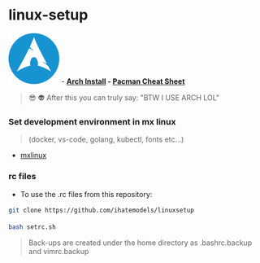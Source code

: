 # linux-setup


<img src="./arch/img/archlinux-512.png" alt="drawing" width="100"/> - **[Arch Install](./arch/README.md) - [Pacman Cheat Sheet](./arch/PACMAN.md)**

> :sunglasses: :alien: After this you can truly say: "BTW I USE ARCH LOL"


### Set development environment in mx linux

> (docker, vs-code, golang, kubectl, fonts etc...)

- [mxlinux](./mxlinux/README.md)

### rc files

- To use the .rc files from this repository:

```bash
git clone https://github.com/ihatemodels/linuxsetup

bash setrc.sh
```
> Back-ups are created under the home directory as .bashrc.backup and vimrc.backup

